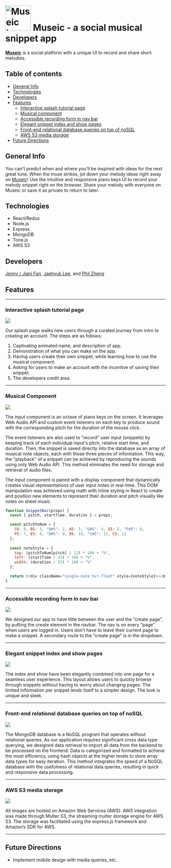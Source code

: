 # <a href="https://museic-demo.herokuapp.com/"><img src="./frontend/public/assets/favicon.png" alt="Museic Logo" title="Go to Museic" height="80"></a> Museic - a social musical snippet app
**[Museic](https://museic-demo.herokuapp.com/ "Go to Museic")** is a social platform with a unique UI to record and share short melodies.

## Table of contents
* [General Info](#general-info)
* [Technologies](#technologies)
* [Developers](#developers)
* [Features](#features)
  * [Interactive splash tutorial page](#interactive-splash-tutorial-page)
  * [Musical component](#musical-component)
  * [Accessible recording form in nav bar](#accessible-recording-form-in-nav-bar)
  * [Elegant snippet index and show pages](#elegant-snippet-index-and-show-pages)
  * [Front-end relational database queries on top of noSQL](#front-end-relational-database-queries-on-top-of-noSQL)
  * [AWS S3 media storage](#AWS-S3-media-storage)
* [Future Directions](#future-directions)

## General Info
You can't predict when and where you'll be inspired with ideas for the next great tune. When the muse strikes, jot down your melody ideas right away on [Museic](https://museic-demo.herokuapp.com/ "Go to Museic")! Use the intuitive and responsive piano keys UI to record your melody snippet right on the browser. Share your melody with everyone on Museic or save it as private to return to later.

## Technologies
* React/Redux
* Node.js
* Express
* MongoDB
* Tone.js
* AWS S3

## Developers
[Jenny / Jiani Fan](https://github.com/blueberry-hamster "Visit Jenny's GitHub"), [Jaehyuk Lee](https://github.com/jhlumd "Visit Jaehyuk's GitHub"), and [Phil Zheng](https://github.com/Phil-1041 "Visit Phil's GitHub")

## Features

---

### Interactive splash tutorial page
![](demo/museic_splash.gif)

Our splash page walks new users through a curated journey from intro to creating an account. 
The steps are as follows:
1. Captivating animated name, and description of app.
2. Demonstration of what you can make on the app.
3. Having users create their own snippet, while learning how to use the musical component.
4. Asking for users to make an account with the incentive of saving their snippet.
5. The developers credit area.

---

### Musical Component
![](demo/museic_piano.png)

The input component is an octave of piano keys on the screen. It leverages Web Audio API and custom event listeners on each key to produce sound with the corresponding pitch for the duration of the mouse click.

The event listeners are also used to "record" user input (snippets) by keeping track of each individual input's pitch, relative start time, and duration. Then, the snippet is saved directly into the database as an array of musical note objects, each with those three pieces of information. This way, the "playback" of a snippet can be achieved by reproducing the sounds using only Web Audio API. This method eliminates the need for storage and retrieval of audio files.

The input component is paired with a display component that dynamically creates  visual representations of user input notes in real-time. This DOM manipulation was achieved using math with inline styling in React to create and position new elements to represent their duration and pitch visually like notes on sheet music.

```javascript
function SnippetBar(props) {
  const { pitch, startTime, duration } = props;

  const pitchToNum = {
    C6: 0, B5: 1, "A#5": 2, A5: 3, "G#5": 4, G5: 5, "F#5": 6,
    F5: 7, E5: 8, "D#5": 9, D5: 10, "C#5": 11, C5: 12
  };
  
  const noteStyle = {
    top: (pitchToNum[pitch] / 12) * 100 + "%",
    left: (startTime / 32) * 100 + "%",
    width: (duration / 32) * 100 + "%"
  };

  return (<div className="single-note hvr-float" style={noteStyle}></div>);
}
```

---

### Accessible recording form in nav bar
![](demo/museic_music.gif)

We designed our app to have little between the user and the “create page”, by putting the create element in the navbar.
The nav is on every “page” when users are logged in.
Users don’t have to leave their current page to make a snippet.
A secondary route to the “create page” is in the dropdown.

---

### Elegant snippet index and show pages
![](demo/museic_index.gif)

The index and show have been elegantly combined into one page for a seamless user experience.
This layout allows users to quickly browse through snippets without having to worry about changing pages.
The limited information per snippet lends itself to a simpler design.
The look is unique and sleek.

---

### Front-end relational database queries on top of noSQL
![](demo/museic_search.gif)

The MongoDB database is a NoSQL program that operates without relational queries. As our application requires significant cross data type querying, we designed data retrieval to import all data from the backend to be processed on the frontend. Data is categorized and formatted to achieve the most efficiency, using hash objects at the higher levels to store array data types for easy iteration. This method integrates the speed of a NoSQL database with the usefulness of relational data queries, resulting in quick and responsive data processing.

---

### AWS S3 media storage
![](demo/museic_user_page.gif)

All images are hosted on Amazon Web Services (AWS). AWS integration was made through Multer S3, the streaming multer storage engine for AWS S3. The storage was facilitated using the express.js framework and Amazon’s SDK for AWS. 

---

## Future Directions
*  Implement mobile design with media queries, etc.


